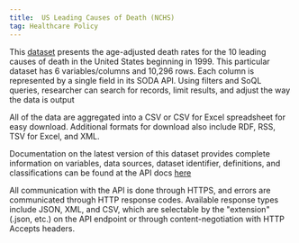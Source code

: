 ```yaml
---
title:  US Leading Causes of Death (NCHS)
tag: Healthcare Policy
---
```

This [dataset](https://data.cdc.gov/NCHS/NCHS-Leading-Causes-of-Death-United-States/bi63-dtpu) presents the age-adjusted death rates for the 10 leading causes of death in the United States beginning in 1999. This particular dataset has 6 variables/columns and 10,296 rows. Each column is represented by a single field in its SODA API. Using filters and SoQL queries, researcher can search for records, limit results, and adjust the way the data is output

All of the data are aggregated into a CSV or CSV for Excel spreadsheet for easy download. Additional formats for download also include RDF, RSS, TSV for Excel, and XML.

Documentation on the latest version of this dataset provides complete information on variables, data sources, dataset identifier, definitions, and classifications can be found at the API docs [here](https://dev.socrata.com/foundry/data.cdc.gov/u4d7-xz8k)

All communication with the API is done through HTTPS, and errors are communicated through HTTP response codes. Available response types include JSON, XML, and CSV, which are selectable by the "extension" (.json, etc.) on the API endpoint or through content-negotiation with HTTP Accepts headers.
